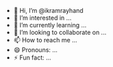- 👋 Hi, I’m @ikramrayhand
- 👀 I’m interested in ...
- 🌱 I’m currently learning ...
- 💞️ I’m looking to collaborate on ...
- 📫 How to reach me ...
- 😄 Pronouns: ...
- ⚡ Fun fact: ...

<!---
ikramrayhand/ikramrayhand is a ✨ special ✨ repository because its `README.md` (this file) appears on your GitHub profile.
You can click the Preview link to take a look at your changes.
--->
